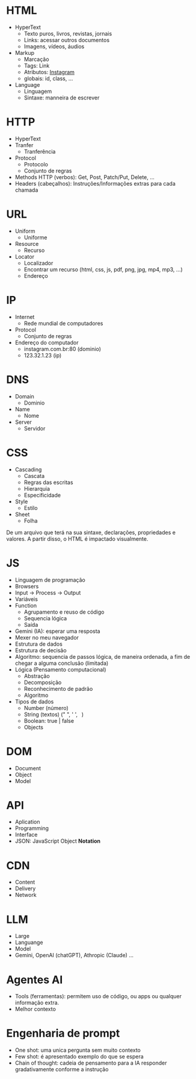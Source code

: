 # HTML

- HyperText
    - Texto puros, livros, revistas, jornais
    - Links: acessar outros documentos
    - Imagens, vídeos, áudios
- Markup
    - Marcação
    - Tags: <a>Link</a>
    - Atributos: <a href="https://instagram.com.br">Instagram</a>
    - globais: id, class, ...
- Language
    - Linguagem
    - Sintaxe: manneira de escrever

# HTTP

- HyperText
- Tranfer
    - Tranferência
- Protocol
    - Protocolo
    - Conjunto de regras
-  Methods HTTP (verbos): Get, Post, Patch/Put, Delete, ...
- Headers (cabeçalhos): Instruções/Informações extras para cada chamada

# URL
- Uniform
    - Uniforme
- Resource
    - Recurso
- Locator
    - Localizador
    - Encontrar um recurso (html, css, js, pdf, png, jpg, mp4, mp3, ...)
    - Endereço

# IP
- Internet
    - Rede mundial de computadores
- Protocol
    - Conjunto de regras
- Endereço do computador
    - instagram.com.br:80 (dominio)
    - 123.32.1.23 (ip)

# DNS
- Domain
    - Dominio
- Name
    - Nome
- Server
    - Servidor

# CSS
- Cascading
    - Cascata
    - Regras das escritas
    - Hierarquia
    - Especificidade
- Style
    - Estilo
- Sheet
    - Folha

De um arquivo que terá na sua sintaxe, declarações, propriedades e valores.
A partir disso, o HTML é impactado visualmente.

# JS
- Linguagem de programação
- Browsers
- Input -> Process -> Output
- Variáveis
- Function
    - Agrupamento e reuso de código
    - Sequencia lógica
    - Saída
- Gemini (IA): esperar uma resposta
- Mexer no meu navegador
- Estrutura de dados
- Estrutura de decisão
- Algoritmo: sequencia de passos lógica, de maneira ordenada, a fim de chegar a alguma conclusão (limitada)
- Lógica (Pensamento computacional)
    - Abstração
    - Decomposição
    - Reconhecimento de padrão
    - Algoritmo
- Tipos de dados
    - Number (número)
    - String (textos) (" ", ' ', ` `)
    - Boolean: true | false
    - Objects

# DOM
- Document
- Object
- Model

# API
- Aplication
- Programming
- Interface
- JSON: JavaScript Object **Notation**

# CDN
- Content
- Delivery
- Network

# LLM
- Large
- Languange
- Model
- Gemini, OpenAI (chatGPT), Athropic (Claude) ...

# Agentes AI
- Tools (ferramentas): permitem uso de código, ou apps ou qualquer informação extra.
- Melhor contexto

# Engenharia de prompt
- One shot: uma unica pergunta sem muito contexto
- Few shot: é apresentado exemplo do que se espera
- Chain of thought: cadeia de pensamento para a IA responder gradativamente conforme a instrução